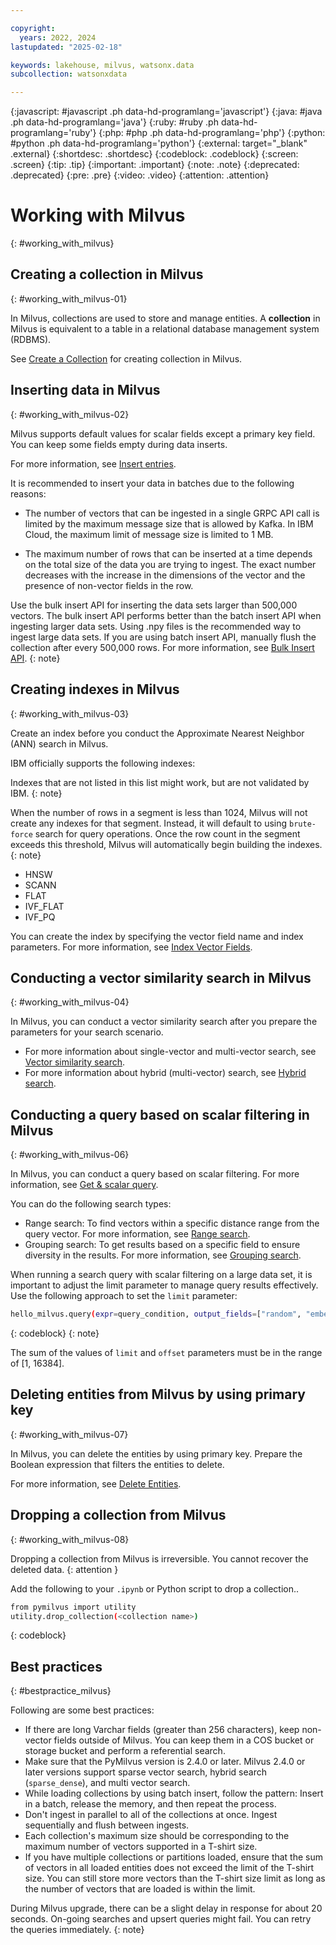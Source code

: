 ```yaml
---

copyright:
  years: 2022, 2024
lastupdated: "2025-02-18"

keywords: lakehouse, milvus, watsonx.data
subcollection: watsonxdata

---
```


{:javascript: #javascript .ph data-hd-programlang='javascript'}
{:java: #java .ph data-hd-programlang='java'}
{:ruby: #ruby .ph data-hd-programlang='ruby'}
{:php: #php .ph data-hd-programlang='php'}
{:python: #python .ph data-hd-programlang='python'}
{:external: target="_blank" .external}
{:shortdesc: .shortdesc}
{:codeblock: .codeblock}
{:screen: .screen}
{:tip: .tip}
{:important: .important}
{:note: .note}
{:deprecated: .deprecated}
{:pre: .pre}
{:video: .video}
{:attention: .attention}

# Working with Milvus
{: #working_with_milvus}

## Creating a collection in Milvus
{: #working_with_milvus-01}

In Milvus, collections are used to store and manage entities. A **collection** in Milvus is equivalent to a table in a relational database management system (RDBMS).

See [Create a Collection](https://milvus.io/docs/manage-collections.md#Create-Collection) for creating collection in Milvus.

## Inserting data in Milvus
{: #working_with_milvus-02}

Milvus supports default values for scalar fields except a primary key field. You can keep some fields empty during data inserts.

For more information, see [Insert entries](https://milvus.io/docs/insert-update-delete.md#Insert-Upsert--Delete).


It is recommended to insert your data in batches due to the following reasons:

- The number of vectors that can be ingested in a single GRPC API call is limited by the maximum message size that is allowed by Kafka. In IBM Cloud, the maximum limit of message size is limited to 1 MB.

- The maximum number of rows that can be inserted at a time depends on the total size of the data you are trying to ingest. The exact number decreases with the increase in the dimensions of the vector and the presence of non-vector fields in the row.

Use the bulk insert API for inserting the data sets larger than 500,000 vectors. The bulk insert API performs better than the batch insert API when ingesting larger data sets. Using .npy files is the recommended way to ingest large data sets. If you are using batch insert API, manually flush the collection after every 500,000 rows. For more information, see [Bulk Insert API](https://milvus.io/api-reference/pymilvus/v2.4.x/ORM/utility/do_bulk_insert.md).
{: note}


## Creating indexes in Milvus
{: #working_with_milvus-03}

Create an index before you conduct the Approximate Nearest Neighbor (ANN) search in Milvus.

IBM officially supports the following indexes:

Indexes that are not listed in this list might work, but are not validated by IBM.
{: note}

When the number of rows in a segment is less than 1024, Milvus will not create any indexes for that segment. Instead, it will default to using `brute-force` search for query operations. Once the row count in the segment exceeds this threshold, Milvus will automatically begin building the indexes.
{: note}

- HNSW
- SCANN
- FLAT
- IVF_FLAT
- IVF_PQ

You can create the index by specifying the vector field name and index parameters. For more information, see [Index Vector Fields](https://milvus.io/docs/index-vector-fields.md?tab=floating).

## Conducting a vector similarity search in Milvus
{: #working_with_milvus-04}

In Milvus, you can conduct a vector similarity search after you prepare the parameters for your search scenario.

- For more information about single-vector and multi-vector search, see [Vector similarity search](https://milvus.io/docs/single-vector-search.md).
- For more information about hybrid (multi-vector) search, see [Hybrid search](https://milvus.io/docs/multi-vector-search.md).

## Conducting a query based on scalar filtering in Milvus
{: #working_with_milvus-06}

In Milvus, you can conduct a query based on scalar filtering. For more information, see [Get & scalar query](https://milvus.io/docs/get-and-scalar-query.md).

You can do the following search types:

- Range search: To find vectors within a specific distance range from the query vector. For more information, see [Range search](https://milvus.io/docs/single-vector-search.md#Range-search).
- Grouping search: To get results based on a specific field to ensure diversity in the results. For more information, see [Grouping search](https://milvus.io/docs/single-vector-search.md#Grouping-search).

When running a search query with scalar filtering on a large data set, it is important to adjust the limit parameter to manage query results effectively. Use the following approach to set the `limit` parameter:
```bash
hello_milvus.query(expr=query_condition, output_fields=["random", "embeddings"], limit=100,offset=0)
```
{: codeblock}
{: note}

The sum of the values of `limit` and `offset` parameters must be in the range of [1, 16384].

## Deleting entities from Milvus by using primary key
{: #working_with_milvus-07}

In Milvus, you can delete the entities by using primary key. Prepare the Boolean expression that filters the entities to delete.

For more information, see [Delete Entities](https://milvus.io/docs/insert-update-delete.md#Delete-entities).

## Dropping a collection from Milvus
{: #working_with_milvus-08}

Dropping a collection from Milvus is irreversible. You cannot recover the deleted data.
{: attention }

Add the following to your `.ipynb` or Python script to drop a collection..

```bash
from pymilvus import utility
utility.drop_collection(<collection name>)
```
{: codeblock}

## Best practices
{: #bestpractice_milvus}

Following are some best practices:

- If there are long Varchar fields (greater than 256 characters), keep non-vector fields outside of Milvus. You can keep them in a COS bucket or storage bucket and perform a referential search.
- Make sure that the PyMilvus version is 2.4.0 or later. Milvus 2.4.0 or later versions support sparse vector search, hybrid search (`sparse_dense`), and multi vector search.
- While loading collections by using batch insert, follow the pattern: Insert in a batch, release the memory, and then repeat the process.
- Don't ingest in parallel to all of the collections at once. Ingest sequentially and flush between ingests.
- Each collection's maximum size should be corresponding to the maximum number of vectors supported in a T-shirt size.
- If you have multiple collections or partitions loaded, ensure that the sum of vectors in all loaded entities does not exceed the limit of the T-shirt size. You can still store more vectors than the T-shirt size limit as long as the number of vectors that are loaded is within the limit.

During Milvus upgrade, there can be a slight delay in response for about 20 seconds. On-going searches and upsert queries might fail. You can retry the queries immediately.
{: note}
